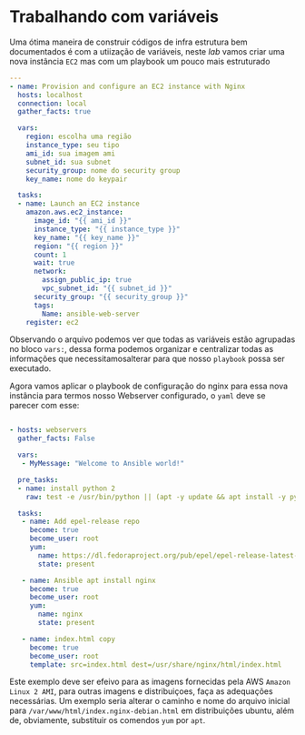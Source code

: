 Trabalhando com variáveis
==========================================================================================================================================

Uma ótima maneira de construir códigos de infra estrutura bem documentados é com a utiização de variáveis, neste _lab_ vamos criar uma nova instância `EC2` mas com um playbook um pouco mais estruturado

```yaml
---
- name: Provision and configure an EC2 instance with Nginx
  hosts: localhost
  connection: local
  gather_facts: true

  vars:
    region: escolha uma região
    instance_type: seu tipo 
    ami_id: sua imagem ami
    subnet_id: sua subnet
    security_group: nome do security group
    key_name: nome do keypair

  tasks:
  - name: Launch an EC2 instance
    amazon.aws.ec2_instance:
      image_id: "{{ ami_id }}"
      instance_type: "{{ instance_type }}"
      key_name: "{{ key_name }}"
      region: "{{ region }}"
      count: 1
      wait: true
      network:
        assign_public_ip: true
        vpc_subnet_id: "{{ subnet_id }}"
      security_group: "{{ security_group }}"
      tags:
        Name: ansible-web-server
    register: ec2


```

Observando o arquivo podemos ver que todas as variáveis estão agrupadas no bloco `vars:`, dessa forma podemos organizar e centralizar todas as informações que necessitamosalterar para que nosso `playbook` possa ser executado.


Agora vamos aplicar o playbook de configuração do nginx para essa nova instância para termos nosso Webserver configurado, o `yaml` deve se parecer com esse:

```yaml

- hosts: webservers
  gather_facts: False

  vars:
   - MyMessage: "Welcome to Ansible world!"

  pre_tasks:
  - name: install python 2
    raw: test -e /usr/bin/python || (apt -y update && apt install -y python-minimal)

  tasks:
   - name: Add epel-release repo
     become: true
     become_user: root
     yum:
       name: https://dl.fedoraproject.org/pub/epel/epel-release-latest-7.noarch.rpm
       state: present

   - name: Ansible apt install nginx
     become: true
     become_user: root
     yum:
       name: nginx
       state: present

   - name: index.html copy
     become: true
     become_user: root
     template: src=index.html dest=/usr/share/nginx/html/index.html

```

Este exemplo deve ser efeivo para as imagens fornecidas pela AWS `Amazon Linux 2 AMI`, para outras imagens e distribuiçoes, faça as adequações necessárias. Um exemplo seria alterar o caminho e nome do arquivo inicial para `/var/www/html/index.nginx-debian.html` em distribuições ubuntu, além de, obviamente, substituir os comendos `yum` por `apt`.